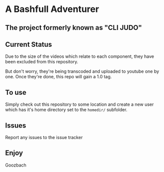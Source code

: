 # A Bashfull Adventurer
## The project formerly known as "CLI JUDO"

## Current Status
Due to the size of the videos which relate to each component, they have been excluded from this repository.

But don't worry, they're being transcoded and uploaded to youtube one by one.  Once they're done, this repo will gain a 1.0 tag.

## To use
Simply check out this repository to some location and create a new user which has it's home directory set to the `homedir/` subfolder.

## Issues
Report any issues to the issue tracker


Enjoy
--
Goozbach
